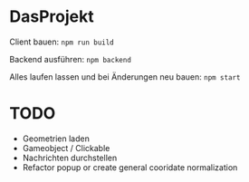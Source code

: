 # DasProjekt

Client bauen:
``` npm run build ```

Backend ausführen:
``` npm backend ```

Alles laufen lassen und bei Änderungen neu bauen:
``` npm start ```


# TODO
- Geometrien laden
- Gameobject / Clickable
- Nachrichten durchstellen
- Refactor popup or create general cooridate normalization
